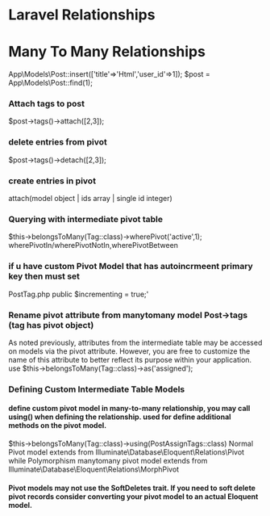 # Laravel Relationships
# Many To Many Relationships
App\Models\Post::insert(['title'=>'Html','user_id'=>1]);
 $post = App\Models\Post::find(1);
 
 ### Attach tags to post
 $post->tags()->attach([2,3]);
 
### delete entries from pivot
 $post->tags()->detach([2,3]);

### create entries in pivot
attach(model object | ids array | single id integer)


### Querying with intermediate pivot table
$this->belongsToMany(Tag::class)->wherePivot('active',1);
wherePivotIn/wherePivotNotIn,wherePivotBetween

### if u have custom Pivot Model that has autoincrmeent primary key then must set
PostTag.php public $incrementing = true;'

### Rename pivot attribute from manytomany model Post->tags (tag has pivot object)
As noted previously, attributes from the intermediate table may be accessed on models 
via the pivot attribute. However, you are free to customize the name of this attribute to 
better reflect its purpose within your application.
use $this->belongsToMany(Tag::class)->as('assigned');

### Defining Custom Intermediate Table Models
#### define custom pivot model in many-to-many relationship, you may call using() when defining the relationship. used for define additional methods on the pivot model.
$this->belongsToMany(Tag::class)->using(PostAssignTags::class)
Normal Pivot model extends from Illuminate\Database\Eloquent\Relations\Pivot while Polymorphism manytomany pivot model extends from Illuminate\Database\Eloquent\Relations\MorphPivot 
#### Pivot models may not use the SoftDeletes trait. If you need to soft delete pivot records consider converting your pivot model to an actual Eloquent model.
